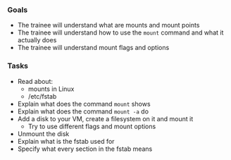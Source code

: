 ### Goals
- The trainee will understand what are mounts and mount points 
- The trainee will understand how to use the `mount` command and what it actually does 
- The trainee will understand mount flags and options

### Tasks
- Read about:
  - mounts in Linux
  - /etc/fstab
- Explain what does the command `mount` shows
- Explain what does the command `mount -a` do
- Add a disk to your VM, create a filesystem on it and mount it
  - Try to use different flags and mount options
- Unmount the disk
- Explain what is the fstab used for
- Specify what every section in the fstab means

